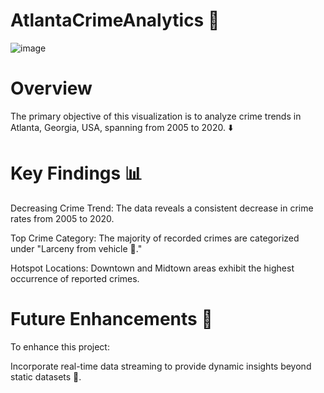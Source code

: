 # AtlantaCrimeAnalytics 🌆
![image](https://github.com/ssiddhantam1/AtlantaCrimeAnalytics/assets/112921572/344d729b-391d-4af6-acbc-1aa54c52f744)

# Overview
The primary objective of this visualization is to analyze crime trends in Atlanta, Georgia, USA, spanning from 2005 to 2020. ⬇️

# Key Findings 📊
Decreasing Crime Trend: The data reveals a consistent decrease in crime rates from 2005 to 2020.

Top Crime Category: The majority of recorded crimes are categorized under "Larceny from vehicle 🚗."

Hotspot Locations: Downtown and Midtown areas exhibit the highest occurrence of reported crimes.

# Future Enhancements 🔮
To enhance this project:

Incorporate real-time data streaming to provide dynamic insights beyond static datasets 📡.

